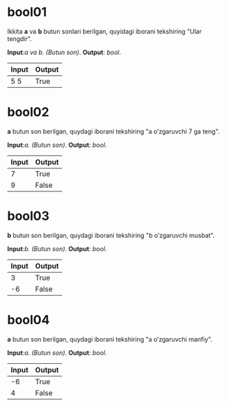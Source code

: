 # bool01

Ikkita **a** va **b** butun sonlari berilgan, quyidagi iborani tekshiring "Ular tengdir".

**Input**:*a va b. (Butun son)*.
**Output**: *bool*.

|   **Input**   |   **Output**    |
|---------------|-----------------|
|5  5           |True             |

# bool02

**a** butun son berilgan, quydagi iborani tekshiring "a o’zgaruvchi 7 ga teng".

**Input**:*a. (Butun son)*.
**Output**: *bool*.

|   **Input**   |   **Output**    |
|---------------|-----------------|
|7              |True             |
|9              |False            |

# bool03

**b** butun son berilgan, quydagi iborani tekshiring "b o’zgaruvchi musbat".

**Input**:*b. (Butun son)*.
**Output**: *bool*.

|   **Input**   |   **Output**    |
|---------------|-----------------|
|3              |True             |
|-6             |False            |

# bool04

**a** butun son berilgan, quydagi iborani tekshiring "a o’zgaruvchi manfiy".

**Input**:*a. (Butun son)*.
**Output**: *bool*.

|   **Input**   |   **Output**    |
|---------------|-----------------|
|-6             |True             |
|4              |False            |